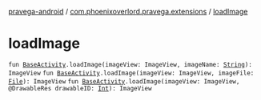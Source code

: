 [pravega-android](../index.md) / [com.phoenixoverlord.pravega.extensions](index.md) / [loadImage](./load-image.md)

# loadImage

`fun `[`BaseActivity`](../com.phoenixoverlord.pravega.base/-base-activity/index.md)`.loadImage(imageView: ImageView, imageName: `[`String`](https://kotlinlang.org/api/latest/jvm/stdlib/kotlin/-string/index.html)`): ImageView`
`fun `[`BaseActivity`](../com.phoenixoverlord.pravega.base/-base-activity/index.md)`.loadImage(imageView: ImageView, imageFile: `[`File`](https://docs.oracle.com/javase/6/docs/api/java/io/File.html)`): ImageView`
`fun `[`BaseActivity`](../com.phoenixoverlord.pravega.base/-base-activity/index.md)`.loadImage(imageView: ImageView, @DrawableRes drawableID: `[`Int`](https://kotlinlang.org/api/latest/jvm/stdlib/kotlin/-int/index.html)`): ImageView`